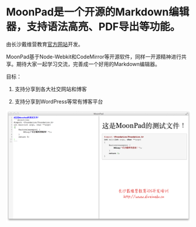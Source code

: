 # MoonPad是一个开源的Markdown编辑器，支持语法高亮、PDF导出等功能。

由长沙戴维营教育[官方网站](http://www.diveinedu.cn)开发。

MoonPad基于Node-Webkit和CodeMirror等开源软件，同样一开源精神进行共享。期待大家一起学习交流，完善成一个好用的Markdown编辑器。

目标：

1. 支持分享到各大社交网站和博客

2. 支持分享到WordPress等常有博客平台

![](/snip.png)

